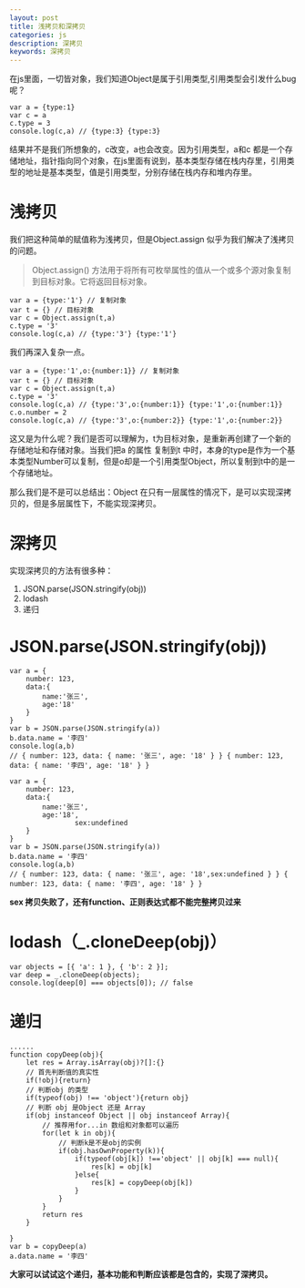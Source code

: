 ```yaml
---
layout: post
title: 浅拷贝和深拷贝
categories: js
description: 深拷贝
keywords: 深拷贝
---
```


在js里面，一切皆对象，我们知道Object是属于引用类型,引用类型会引发什么bug呢？

```
var a = {type:1}
var c = a
c.type = 3
console.log(c,a) // {type:3} {type:3}
```
结果并不是我们所想象的，c改变，a也会改变。因为引用类型，a和c 都是一个存储地址，指针指向同个对象，在js里面有说到，基本类型存储在栈内存里，引用类型的地址是基本类型，值是引用类型，分别存储在栈内存和堆内存里。

# 浅拷贝
我们把这种简单的赋值称为浅拷贝，但是Object.assign 似乎为我们解决了浅拷贝的问题。

> Object.assign() 方法用于将所有可枚举属性的值从一个或多个源对象复制到目标对象。它将返回目标对象。

```
var a = {type:'1'} // 复制对象
var t = {} // 目标对象
var c = Object.assign(t,a)
c.type = '3'
console.log(c,a) // {type:'3'} {type:'1'}
```

我们再深入复杂一点。
```
var a = {type:'1',o:{number:1}} // 复制对象
var t = {} // 目标对象
var c = Object.assign(t,a)
c.type = '3'
console.log(c,a) // {type:'3',o:{number:1}} {type:'1',o:{number:1}}
c.o.number = 2
console.log(c,a) // {type:'3',o:{number:2}} {type:'1',o:{number:2}}
```

这又是为什么呢？我们是否可以理解为，t为目标对象，是重新再创建了一个新的存储地址和存储对象。当我们把a 的属性 复制到t 中时，本身的type是作为一个基本类型Number可以复制，但是o却是一个引用类型Object，所以复制到t中的是一个存储地址。

那么我们是不是可以总结出：Object 在只有一层属性的情况下，是可以实现深拷贝的，但是多层属性下，不能实现深拷贝。

# 深拷贝
实现深拷贝的方法有很多种：
1. JSON.parse(JSON.stringify(obj))
2. lodash
3. 递归

# JSON.parse(JSON.stringify(obj))
```
var a = {
    number: 123,
    data:{
        name:'张三',
        age:'18'
    }
}
var b = JSON.parse(JSON.stringify(a))
b.data.name = '李四'
console.log(a,b) 
// { number: 123, data: { name: '张三', age: '18' } } { number: 123, data: { name: '李四', age: '18' } }
```

```
var a = {
    number: 123,
    data:{
        name:'张三',
        age:'18',
				sex:undefined
    }
}
var b = JSON.parse(JSON.stringify(a))
b.data.name = '李四'
console.log(a,b) 
// { number: 123, data: { name: '张三', age: '18',sex:undefined } } { number: 123, data: { name: '李四', age: '18' } }
```
**sex 拷贝失败了，还有function、正则表达式都不能完整拷贝过来**


# lodash（_.cloneDeep(obj)）
 ```
var objects = [{ 'a': 1 }, { 'b': 2 }];
var deep = _.cloneDeep(objects);
console.log(deep[0] === objects[0]); // false
```

# 递归
```
......
function copyDeep(obj){
    let res = Array.isArray(obj)?[]:{}
    // 首先判断值的真实性
    if(!obj){return}
    // 判断obj 的类型
    if(typeof(obj) !== 'object'){return obj}
    // 判断 obj 是Object 还是 Array
    if(obj instanceof Object || obj instanceof Array){
        // 推荐用for...in 数组和对象都可以遍历
        for(let k in obj){
            // 判断k是不是obj的实例
            if(obj.hasOwnProperty(k)){
                if(typeof(obj[k]) !=='object' || obj[k] === null){
                    res[k] = obj[k]
                }else{
                    res[k] = copyDeep(obj[k])
                }
            }
        }
        return res
    }
    
}
var b = copyDeep(a)
a.data.name = '李四'
```
**大家可以试试这个递归，基本功能和判断应该都是包含的，实现了深拷贝。**
